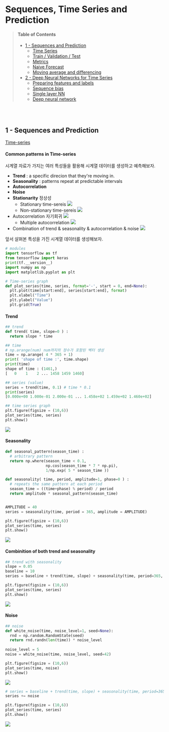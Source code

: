 # Sequences, Time Series and Prediction

>#### Table of Contents
> - [1 - Sequences and Prediction](#1)
>   - [Time Series](#1-1)
>   - [Train / Validation / Test](#1-2)
>   - [Metrics](#1-3)
>   - [Naive Forecast](#1-4)
>   - [Moving average and differencing](#1-5)
> - [2 - Deep Neural Networks for Time Series](#2)
>   - [Preparing features and labels](#2-1)
>   - [Sequence bias](#2-2)
>   - [Single layer NN](#2-3)
>   - [Deep neural network](#2-4)

</br>
</br>

<a name='1'></a>
## 1 - Sequences and Prediction
[Time-series](https://www.tensorflow.org/tutorials/structured_data/time_series)

#### Common patterns in Time-series
시계열 자료가 가지는 여러 특성들을 활용해 시계열 데이터를 생성하고 예측해보자.
- **Trend** : a specific direcion that they're moving in.
- **Seasonality** : patterns repeat at predictable intervals
- **Autocorrelation**
- **Noise**
- **Stationarity** 정상성 
  - Stationary time-sereis 
  ![](https://images.velog.io/images/findingflow/post/8d4b4937-0b1f-4ff7-84fa-e471b2382c03/image.png)
   - Non-stationary time-sereis 
  ![](https://images.velog.io/images/findingflow/post/d810f9a7-d539-4086-9373-247757cb5a9c/image.png)
- Autocorrelation 자기회귀 
  ![](https://images.velog.io/images/findingflow/post/c2a03bc8-8d43-4fb3-97f1-7c7ab15738aa/image.png)
  - Multiple autocorrelation
  ![](https://images.velog.io/images/findingflow/post/daecd98c-51e4-4105-926c-bd47773990c8/image.png)
- Combination of trend & seasonality & autocorrelation & noise
  ![](https://images.velog.io/images/findingflow/post/6ba06d14-5598-409f-aaca-d9b94af27b62/image.png)


앞서 살펴본 특성을 가진 시계열 데이터를 생성해보자.

```py
# modules
import tensorflow as tf
from tensorflow import keras
print(tf.__version__)
import numpy as np
import matplotlib.pyplot as plt

# Time-series graph
def plot_series(time, series, format='-', start = 0, end=None):
  plt.plot(time[start:end], series[start:end], format)
  plt.xlabel("Time")
  plt.ylabel("Value")
  plt.grid(True)
```
#### Trend

```py
## trend 
def trend( time, slope=0 ) :
  return slope * time

## time
# np.arange(num) num까지의 정수가 포함된 벡터 생성
time = np.arange( 4 * 365 + 1)
print( 'shape of time :', time.shape)
print(time)
shape of time : (1461,)
[   0    1    2 ... 1458 1459 1460]

## series (value)
series = trend(time, 0.1) # time * 0.1
print(series)
[0.000e+00 1.000e-01 2.000e-01 ... 1.458e+02 1.459e+02 1.460e+02]

## time series graph
plt.figure(figsize = (10,6))
plot_series(time, series)
plt.show()
```
![](https://images.velog.io/images/findingflow/post/552f27a8-48e1-41c9-889a-916fa4ea8ef6/image.png)

#### Seasonality
```py
def seasonal_pattern(season_time) :
  # arbitrary pattern 
  return np.where(season_time < 0.1,
                  np.cos(season_time * 7 * np.pi),
                  1/np.exp( 5 * season_time ))

def seasonality( time, period, amplitude=1, phase=0 ) :
  # repeats the same pattern at each period
  season_time = ((time+phase) % period) / period
  return amplitude * seasonal_pattern(season_time)


AMPLITUDE = 40
series = seasonality(time, period = 365, amplitude = AMPLITUDE)

plt.figure(figsize = (10,6))
plot_series(time, series)
plt.show()
```
![](https://images.velog.io/images/findingflow/post/e45a8b7d-58ff-47be-b1ec-c60b8e7079d6/image.png)


#### Combinition of both trend and seasonality
```py
## trend with seasonality
slope = 0.05
baseline = 10
series = baseline + trend(time, slope) + seasonality(time, period=365, amplitude = AMPLITUDE)

plt.figure(figsize = (10,6))
plot_series(time, series)
plt.show()
```
![](https://images.velog.io/images/findingflow/post/cc5e9fd6-2054-4e61-b497-69946f70eae6/image.png)

#### Noise
```py
## noise
def white_noise(time, noise_level=1, seed=None):
  rnd = np.random.RandomState(seed)
  return rnd.randn(len(time)) * noise_level
  
noise_level = 5
noise = white_noise(time, noise_level, seed=42)

plt.figure(figsize = (10,6))
plot_series(time, noise)
plt.show()
```
![](https://images.velog.io/images/findingflow/post/1f9db980-376b-4511-8ebf-164761b36798/image.png)
```py
# series = baseline + trend(time, slope) + seasonality(time, period=365, amplitude = AMPLITUDE)
series += noise

plt.figure(figsize = (10,6))
plot_series(time, series)
plt.show()
```
![](https://images.velog.io/images/findingflow/post/ce2ff1ce-2284-4904-8e44-2af1fe1397fe/image.png)

</br>
